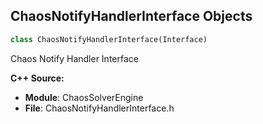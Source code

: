 ## ChaosNotifyHandlerInterface Objects

```python
class ChaosNotifyHandlerInterface(Interface)
```

Chaos Notify Handler Interface

**C++ Source:**

- **Module**: ChaosSolverEngine
- **File**: ChaosNotifyHandlerInterface.h

<a id="unreal.ChaosSolverEngineBlueprintLibrary"></a>
